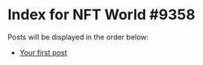 # Index for NFT World #9358
Posts will be displayed in the order below:

- [Your first post](./001-first.md)

